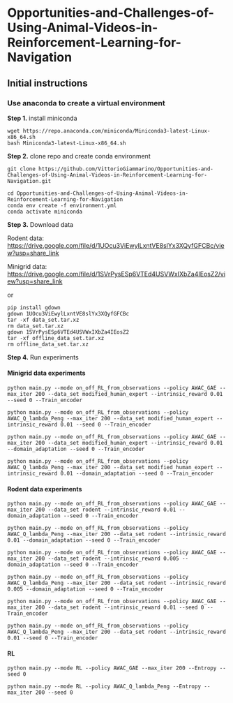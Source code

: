 # Opportunities-and-Challenges-of-Using-Animal-Videos-in-Reinforcement-Learning-for-Navigation

## Initial instructions

### Use anaconda to create a virtual environment

**Step 1.** install miniconda

```shell
wget https://repo.anaconda.com/miniconda/Miniconda3-latest-Linux-x86_64.sh
bash Miniconda3-latest-Linux-x86_64.sh
```

**Step 2.** clone repo and create conda environment

```shell
git clone https://github.com/VittorioGiammarino/Opportunities-and-Challenges-of-Using-Animal-Videos-in-Reinforcement-Learning-for-Navigation.git
```

```shell
cd Opportunities-and-Challenges-of-Using-Animal-Videos-in-Reinforcement-Learning-for-Navigation
conda env create -f environment.yml
conda activate miniconda
```

**Step 3.** Download data

Rodent data: https://drive.google.com/file/d/1UOcu3ViEwylLxntVE8slYx3XQyfGFCBc/view?usp=share_link

Minigrid data: https://drive.google.com/file/d/1SVrPysESp6VTEd4USVWxIXbZa4IEosZ2/view?usp=share_link

or 

```shell
pip install gdown
gdown 1UOcu3ViEwylLxntVE8slYx3XQyfGFCBc
tar -xf data_set.tar.xz
rm data_set.tar.xz
gdown 1SVrPysESp6VTEd4USVWxIXbZa4IEosZ2
tar -xf offline_data_set.tar.xz
rm offline_data_set.tar.xz 
```

**Step 4.** Run experiments

#### Minigrid data experiments

```shell
python main.py --mode on_off_RL_from_observations --policy AWAC_GAE --max_iter 200 --data_set modified_human_expert --intrinsic_reward 0.01 --seed 0 --Train_encoder
```

```shell
python main.py --mode on_off_RL_from_observations --policy AWAC_Q_lambda_Peng --max_iter 200 --data_set modified_human_expert --intrinsic_reward 0.01 --seed 0 --Train_encoder
```

```shell
python main.py --mode on_off_RL_from_observations --policy AWAC_GAE --max_iter 200 --data_set modified_human_expert --intrinsic_reward 0.01 --domain_adaptation --seed 0 --Train_encoder
```

```shell
python main.py --mode on_off_RL_from_observations --policy AWAC_Q_lambda_Peng --max_iter 200 --data_set modified_human_expert --intrinsic_reward 0.01 --domain_adaptation --seed 0 --Train_encoder
```

#### Rodent data experiments

```shell
python main.py --mode on_off_RL_from_observations --policy AWAC_GAE --max_iter 200 --data_set rodent --intrinsic_reward 0.01 --domain_adaptation --seed 0 --Train_encoder
```

```shell
python main.py --mode on_off_RL_from_observations --policy AWAC_Q_lambda_Peng --max_iter 200 --data_set rodent --intrinsic_reward 0.01 --domain_adaptation --seed 0 --Train_encoder
```

```shell
python main.py --mode on_off_RL_from_observations --policy AWAC_GAE --max_iter 200 --data_set rodent --intrinsic_reward 0.005 --domain_adaptation --seed 0 --Train_encoder
```

```shell
python main.py --mode on_off_RL_from_observations --policy AWAC_Q_lambda_Peng --max_iter 200 --data_set rodent --intrinsic_reward 0.005 --domain_adaptation --seed 0 --Train_encoder
```


```shell
python main.py --mode on_off_RL_from_observations --policy AWAC_GAE --max_iter 200 --data_set rodent --intrinsic_reward 0.01 --seed 0 --Train_encoder
```

```shell
python main.py --mode on_off_RL_from_observations --policy AWAC_Q_lambda_Peng --max_iter 200 --data_set rodent --intrinsic_reward 0.01 --seed 0 --Train_encoder
```

#### RL

```shell
python main.py --mode RL --policy AWAC_GAE --max_iter 200 --Entropy --seed 0
```

```shell
python main.py --mode RL --policy AWAC_Q_lambda_Peng --Entropy --max_iter 200 --seed 0
```
